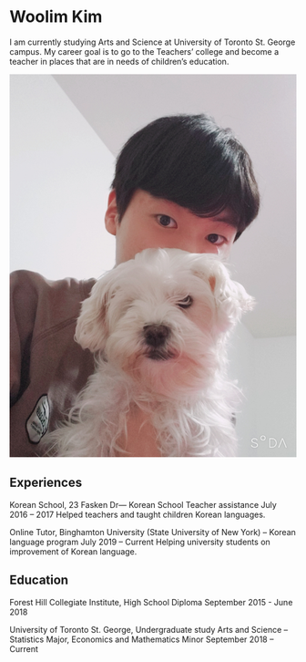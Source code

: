 # Woolim Kim
I am currently studying Arts and Science at University 
of Toronto St. George campus. My career goal is to go 
to the Teachers’ college and become a teacher in 
places that are in needs of children’s education.

![](https://github.com/Woolim0516/Woolim_Portfolio/blob/master/images/2020-12-02-18-12-41-477.jpg)
## Experiences
Korean School, 23 Fasken Dr— Korean 
School Teacher assistance
July 2016 – 2017
Helped teachers and taught children Korean 
languages.

Online Tutor, Binghamton University 
(State University of New York) – Korean 
language program
July 2019 – Current
Helping university students on improvement of Korean
language.

## Education
Forest Hill Collegiate Institute, High School 
Diploma
September 2015 - June 2018

University of Toronto St. George, 
Undergraduate study 
Arts and Science – Statistics Major, 
Economics and Mathematics Minor
September 2018 – Current
